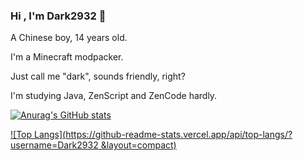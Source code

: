 ### Hi , I'm Dark2932 👋

A Chinese boy, 14 years old.

I'm a Minecraft modpacker.

Just call me "dark", sounds friendly, right?

I'm studying Java, ZenScript and ZenCode hardly.

[![Anurag's GitHub stats](https://github-readme-stats.vercel.app/api?username=Dark2932)](https://github.com/anuraghazra/github-readme-stats)

[![Top Langs](https://github-readme-stats.vercel.app/api/top-langs/?username=Dark2932 &layout=compact)](https://github.com/anuraghazra/github-readme-stats)
